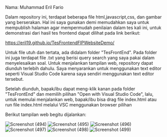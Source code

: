 Nama: Muhammad Eril Fario

Dalam repository ini, terdapat beberapa file html,javascript,css, dan gambar yang berserakan. Hal ini saya gunakan demi memudahkan saya untuk mempublish halaman agar 
mempermudah penilaian dalam tes kali ini, untuk demonstrasi dari hasil tes frontend dapat dilihat pada link berikut:

https://eril19.github.io/TesFrontendFIPWebsiteDemo/

Untuk file utuh dan tertata, ada didalam folder "TesFrontEnd". Pada folder ini juga terdapat file .txt yang berisi query search yang saya pakai dalam
menyelesaikan soal.
Untuk menjalankan tampilan web, repository dapat diunduh terlebih dahulu. Saya menyarankan untuk menggunakan text editor seperti Visual Studio Code karena saya sendiri menggunakan text editor tersebut.

Setelah diunduh, bapak/ibu dapat meng-klik kanan pada folder "TesFrontEnd" dan memilih pilihan "Open with Visual Studio Code",
lalu, untuk memulai menjalankan web, bapak/ibu bisa drag file index.html atau run file index.html melalui VSC menggunakan browser pilihan

Berikut tampilan web begitu dijalankan:

![Screenshot (494)](https://user-images.githubusercontent.com/85010681/201469711-089cc52d-f416-43a4-a215-9f0c61b91de8.png)
![Screenshot (495)](https://user-images.githubusercontent.com/85010681/201469714-0c4b6c10-d209-4fe4-9592-818e4d4cab6e.png)
![Screenshot (496)](https://user-images.githubusercontent.com/85010681/201469717-2a657a22-1da3-4785-b8c9-a2453450e75e.png)
![Screenshot (497)](https://user-images.githubusercontent.com/85010681/201469719-0cd48507-dfbf-4495-b1e4-2d4103fd758f.png)
![Screenshot (498)](https://user-images.githubusercontent.com/85010681/201469722-6818211a-c410-43eb-849e-f5ca6679e80d.png)
![Screenshot (499)](https://user-images.githubusercontent.com/85010681/201469822-e1b18a87-5af4-48cc-b1e5-44428730ca99.png)
